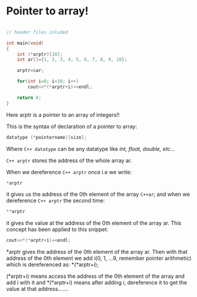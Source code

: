 # Pointer to array!

```C++

// header files inluded

int main(void)
{
	int (*arptr)[10];
	int ar[]={1, 2, 3, 4, 5, 6, 7, 8, 9, 10};

	arptr=&ar;

	for(int i=0; i<10; i++)
		cout<<*(*arptr+i)<<endl;

	return 0;
}

```

Here arptr is a pointer to an array of integers!!

This is the syntax of declaration of a pointer to array:

```C++
datatype (*pointername)[size];
```

Where ```C++ datatype``` can be any datatype like _int, float, double, etc..._

```C++ arptr``` stores the address of the whole array ar.

When we dereference ```C++ arptr``` once i.e we write:
```C++
*arptr
```
it gives us the address of the 0th element of the array ```C++ar```; and when we dereference ```C++ arptr``` the second time:
```C++
**arptr
```
it gives the value at the address of the 0th element of the array ar.
This concept has been applied to this snippet:

```C++
cout<<*(*arptr+i)<<endl;
```
*arptr gives the address of the 0th element of the array ar.
Then with that address of the 0th element we add i(0, 1, ...9, remember pointer arithmetic) which is dereferenced as:
*(*arptr+i);

(*arptr+i) means access the address of the 0th element of the array and add i with it and
*(*arptr+i) means after adding i, dereference it to get the value at that address.......
